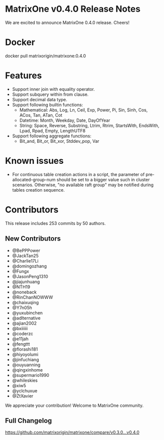 # **MatrixOne v0.4.0 Release Notes**

We are excited to announce MatrixOne 0.4.0 release. Cheers!

# Docker
docker pull matrixorigin/matrixone:0.4.0

# Features
- Support inner join with equality operator.
- Support subquery within from clause.
- Support decimal data type.
- Support following builtin functions:
    - Mathematical: Abs, Log, Ln, Ceil, Exp, Power, Pi, Sin, Sinh, Cos, ACos, Tan, ATan, Cot
    - Datetime: Month, Weekday, Date, DayOfYear
    - String: Space, Reverse, Substring, Ltrim, Rtrim, StartsWith, EndsWith, Lpad, Rpad, Empty, LengthUTF8 
- Support following aggregate functions:
    - Bit_and, Bit_or, Bit_xor, Stddev_pop, Var

# Known issues
- For continuous table creation actions in a script, the parameter of pre-allocated-group-num should be set to a bigger value such in cluster scenarios. Otherwise, "no available raft group" may be notified during tables creation sequence.

# Contributors
This release includes 253 commits by 50 authors.

## New Contributors
* @BePPPower 
* @JackTan25 
* @Charlie17Li 
* @domingozhang 
* @Fungx 
* @JasonPeng1310 
* @jiajunhuang 
* @NTH19 
* @noneback 
* @RinChanNOWWW 
* @chaixuqing 
* @Y7n05h 
* @yuxubinchen 
* @adlternative 
* @ajian2002 
* @bxiiiiii 
* @coderzc 
* @e11jah 
* @fengttt 
* @florashi181 
* @hiyoyolumi 
* @jinfuchiang 
* @ouyuanning 
* @qingxinhome 
* @supermario1990 
* @whileskies 
* @xiw5 
* @yclchuxue 
* @ZtXavier 

We appreciate your contribution! Welcome to MatrixOne community.

## Full Changelog

https://github.com/matrixorigin/matrixone/compare/v0.3.0...v0.4.0

